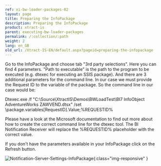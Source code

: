 ```yaml
---
ref: xi-bw-loader-packages-02
layout: page
title: Preparing the InfoPackage
description: Preparing the InfoPackage
product: xtract-is
parent: executing-bw-loader-packages
permalink: /:collection/:path
weight: 2
lang: en_GB
old_url: /Xtract-IS-EN/default.aspx?pageid=preparing-the-infopackage
---
```

Go to the InfoPackage and choose tab "3rd party selections". Here you can find 4 parameters. "Path to executable" is the path to the program to be executed (e.g. dtexec for executing an SSIS package). And there are 3 additional parameters for the command line. In our case we must provide the Request ID to the variable of the package. So the command line in our case would be:

Dtexec.exe /f "C:\Source\XtractIS\Demos\BWLoadTest\BI7 InfoObject AdventureWorks ZAWVEND.dtsx" /set \package.variables[RequestID].Value;%REQUESTID%

Please have a look at the Microsoft documentation to find out more about how to create the correct command line for the dtexec tool. The BI Notification Receiver will replace the %REQUESTID% placeholder with the correct value.

If you don't have the parameters available in your InfoPackage click on the Refresh button.

![Notification-Server-Settings-InfoPackage](/img/content/Notification-Server-Settings-InfoPackage.png){:class="img-responsive" }